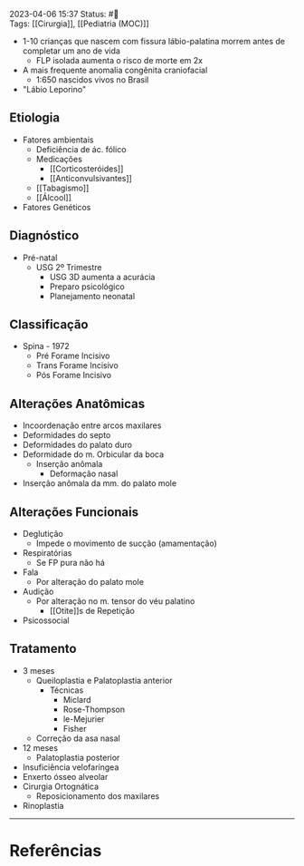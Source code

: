 2023-04-06 15:37
Status: #🌱   
Tags: [[Cirurgia]], [[Pediatria (MOC)]]
<br/>
- 1-10 crianças que nascem com fissura lábio-palatina morrem antes de completar um ano de vida
	- FLP isolada aumenta o risco de morte em 2x
- A mais frequente anomalia congênita craniofacial
	- 1:650 nascidos vivos no Brasil
- "Lábio Leporino"
## Etiologia
- Fatores ambientais
	- Deficiência de ác. fólico
	- Medicações
		- [[Corticosteróides]]
		- [[Anticonvulsivantes]]
	- [[Tabagismo]]
	- [[Álcool]]
- Fatores Genéticos
## Diagnóstico
- Pré-natal
	- USG 2º Trimestre
		- USG 3D aumenta a acurácia
		- Preparo psicológico
		- Planejamento neonatal
## Classificação
- Spina - 1972
	- Pré Forame Incisivo
	- Trans Forame Incisivo
	- Pós Forame Incisivo
## Alterações Anatômicas
- Incoordenação entre arcos maxilares
- Deformidades do septo
- Deformidades do palato duro
- Deformidade do m. Orbicular da boca
	- Inserção anômala
		- Deformação nasal
- Inserção anômala da mm. do palato mole
## Alterações Funcionais
- Deglutição
	- Impede o movimento de sucção (amamentação)
- Respiratórias
	- Se FP pura não há
- Fala
	- Por alteração do palato mole
- Audição
	- Por alteração no m. tensor do véu palatino
		- [[Otite]]s de Repetição
- Psicossocial
## Tratamento
- 3 meses
	- Queiloplastia e Palatoplastia anterior
		- Técnicas
			- Miclard
			- Rose-Thompson
			- le-Mejurier
			- Fisher
	- Correção da asa nasal
- 12 meses
	- Palatoplastia posterior
- Insuficiência velofaríngea
- Enxerto ósseo alveolar
- Cirurgia Ortognática
	- Reposicionamento dos maxilares
- Rinoplastia

____
# Referências

